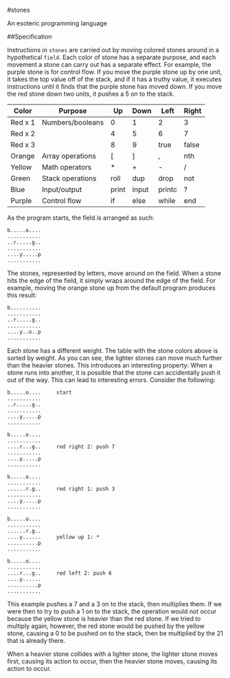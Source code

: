 #stones

An esoteric programming language

##Specification

Instructions in `stones` are carried out by moving colored stones around in a
hypothetical `field`. Each color of stone has a separate purpose, and each
movement a stone can carry out has a separate effect. For example, the purple
stone is for control flow. If you move the purple stone up by one unit, it
takes the top value off of the stack, and if it has a truthy value, it executes
instructions until it finds that the purple stone has moved down. If you move
the red stone down two units, it pushes a 5 on to the stack.

| Color      | Purpose                               | Up    | Down  | Left   | Right |
|------------|---------------------------------------|-------|------ |--------|-------|
| Red x 1    | Numbers/booleans                      | 0     | 1     | 2      | 3     |
| Red x 2    |                                       | 4     | 5     | 6      | 7     |
| Red x 3    |                                       | 8     | 9     | true   | false |
| Orange     | Array operations                      | [     | ]     | ,      | nth   |
| Yellow     | Math operators                        | \*    | +     | -      | /     |
| Green      | Stack operations                      | roll  | dup   | drop   | not   |
| Blue       | Input/output                          | print | input | printc | ?     |
| Purple     | Control flow                          | if    | else  | while  | end   |

As the program starts, the field is arranged as such:

```
b.....o....
...........
..r.....g..
...........
....y.....p
...........
```

The stones, represented by letters, move around on the field. When a stone hits
the edge of the field, it simply wraps around the edge of the field. For
example, moving the orange stone up from the default program produces this
result:

```
b..........
...........
..r.....g..
...........
....y..o..p
...........
```

Each stone has a different weight. The table with the stone colors above is
sorted by weight. As you can see, the lighter stones can move much further than
the heavier stones. This introduces an interesting property: When a stone runs
into another, it is possible that the stone can accidentally push it out of the
way. This can lead to interesting errors. Consider the following:

```
b.....o....     start
...........
..r.....g..
...........
....y.....p
...........

b.....o....
...........
....r...g..     red right 2: push 7
...........
....y.....p
...........

b.....o....
...........
......r.g..     red right 1: push 3
...........
....y.....p
...........

b.....o....
...........
......r.g..
....y......     yellow up 1: *
..........p
...........

b.....o....
...........
....r...g..     red left 2: push 6
....y......
..........p
...........
```

This example pushes a 7 and a 3 on to the stack, then multiplies them. If we
were then to try to push a 1 on to the stack, the operation would not occur
because the yellow stone is heavier than the red stone. If we tried to
multiply again, however, the red stone would be pushed by the yellow stone,
causing a 0 to be pushed on to the stack, then be multiplied by the 21
that is already there.

When a heavier stone collides with a lighter stone, the lighter stone moves
first, causing its action to occur, then the heavier stone moves, causing its
action to occur.

